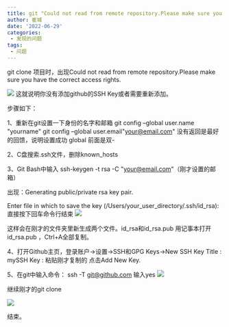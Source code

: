 ```yaml
---
title: git "Could not read from remote repository.Please make sure you have the correct access rights."解决方案
author: 崔城
date: '2022-06-29'
categories:
 - 发现的问题
tags:
 - 问题
---
```


git clone 项目时，出现Could not read from remote repository.Please make sure you have the correct access rights.

![](https://img-blog.csdn.net/20171103094838246?watermark/2/text/aHR0cDovL2Jsb2cuY3Nkbi5uZXQvemhhb3l1X202OQ==/font/5a6L5L2T/fontsize/400/fill/I0JBQkFCMA==/dissolve/70/gravity/SouthEast)
这就说明你没有添加github的SSH Key或者需要重新添加。

步骤如下：

1、重新在git设置一下身份的名字和邮箱
git config –global user.name "yourname"
git config –global user.email"your@email.com"
没有返回是最好的回馈，说明设置成功
global 前面是双-

2、C盘搜索.ssh文件，删除known_hosts

3、Git Bash中输入
ssh-keygen -t rsa -C "your@email.com"（刚才设置的邮箱）

出现：Generating public/private rsa key pair.

Enter file in which to save the key (/Users/your_user_directory/.ssh/id_rsa):
直接按下回车命令行结束
![](https://img-blog.csdn.net/20171103095543364?watermark/2/text/aHR0cDovL2Jsb2cuY3Nkbi5uZXQvemhhb3l1X202OQ==/font/5a6L5L2T/fontsize/400/fill/I0JBQkFCMA==/dissolve/70/gravity/SouthEast)

这样会在刚才的文件夹里新生成两个文件。id_rsa和id_rsa.pub
用记事本打开id_rsa.pub ，Ctrl+A全部复制。

4、打开Github主页，登录账户->设置->SSH和GPG Keys->New SSH Key
Title : mySSH
Key : 粘贴刚才复制的
点击Add New Key.

5、在git中输入命令：
ssh -T git@github.com
输入yes
![](https://img-blog.csdn.net/20171103105416386?watermark/2/text/aHR0cDovL2Jsb2cuY3Nkbi5uZXQvemhhb3l1X202OQ==/font/5a6L5L2T/fontsize/400/fill/I0JBQkFCMA==/dissolve/70/gravity/SouthEast)

继续刚才的git clone

![](https://img-blog.csdn.net/20171103105618220?watermark/2/text/aHR0cDovL2Jsb2cuY3Nkbi5uZXQvemhhb3l1X202OQ==/font/5a6L5L2T/fontsize/400/fill/I0JBQkFCMA==/dissolve/70/gravity/SouthEast)

结束。
